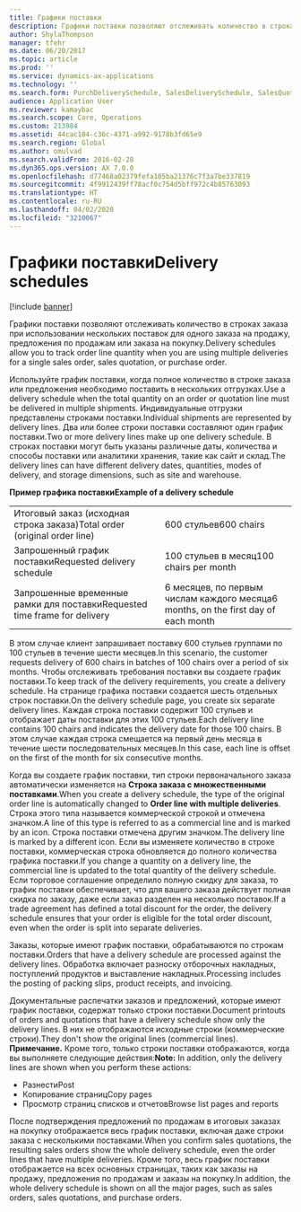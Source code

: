 ```yaml
---
title: Графики поставки
description: Графики поставки позволяют отслеживать количество в строках заказа при использовании нескольких поставок для одного заказа на продажу, предложения по продажам или заказа на покупку.
author: ShylaThompson
manager: tfehr
ms.date: 06/20/2017
ms.topic: article
ms.prod: ''
ms.service: dynamics-ax-applications
ms.technology: ''
ms.search.form: PurchDeliverySchedule, SalesDeliverySchedule, SalesQuotationDeliverySchedule
audience: Application User
ms.reviewer: kamaybac
ms.search.scope: Core, Operations
ms.custom: 213984
ms.assetid: 44cac104-c36c-4371-a992-9178b3fd65e9
ms.search.region: Global
ms.author: omulvad
ms.search.validFrom: 2016-02-28
ms.dyn365.ops.version: AX 7.0.0
ms.openlocfilehash: d77468a02379fefa105ba21376c7f3a7be337819
ms.sourcegitcommit: 4f9912439ff78acf0c754d5bff972c4b85763093
ms.translationtype: HT
ms.contentlocale: ru-RU
ms.lasthandoff: 04/02/2020
ms.locfileid: "3210067"
---
```

# <a name="delivery-schedules"></a><span data-ttu-id="05627-103">Графики поставки</span><span class="sxs-lookup"><span data-stu-id="05627-103">Delivery schedules</span></span>

[!include [banner](../includes/banner.md)]

<span data-ttu-id="05627-104">Графики поставки позволяют отслеживать количество в строках заказа при использовании нескольких поставок для одного заказа на продажу, предложения по продажам или заказа на покупку.</span><span class="sxs-lookup"><span data-stu-id="05627-104">Delivery schedules allow you to track order line quantity when you are using multiple deliveries for a single sales order, sales quotation, or purchase order.</span></span>

<span data-ttu-id="05627-105">Используйте график поставки, когда полное количество в строке заказа или предложения необходимо поставить в нескольких отгрузках.</span><span class="sxs-lookup"><span data-stu-id="05627-105">Use a delivery schedule when the total quantity on an order or quotation line must be delivered in multiple shipments.</span></span> <span data-ttu-id="05627-106">Индивидуальные отгрузки представлены строками поставки.</span><span class="sxs-lookup"><span data-stu-id="05627-106">Individual shipments are represented by delivery lines.</span></span> <span data-ttu-id="05627-107">Два или более строки поставки составляют один график поставки.</span><span class="sxs-lookup"><span data-stu-id="05627-107">Two or more delivery lines make up one delivery schedule.</span></span> <span data-ttu-id="05627-108">В строках поставки могут быть указаны различные даты, количества и способы поставки или аналитики хранения, такие как сайт и склад.</span><span class="sxs-lookup"><span data-stu-id="05627-108">The delivery lines can have different delivery dates, quantities, modes of delivery, and storage dimensions, such as site and warehouse.</span></span>  

<span data-ttu-id="05627-109">**Пример графика поставки**</span><span class="sxs-lookup"><span data-stu-id="05627-109">**Example of a delivery schedule**</span></span>

|                                   |                                          |
|-----------------------------------|------------------------------------------|
| <span data-ttu-id="05627-110">Итоговый заказ (исходная строка заказа)</span><span class="sxs-lookup"><span data-stu-id="05627-110">Total order (original order line)</span></span> | <span data-ttu-id="05627-111">600 стульев</span><span class="sxs-lookup"><span data-stu-id="05627-111">600 chairs</span></span>                               |
| <span data-ttu-id="05627-112">Запрошенный график поставки</span><span class="sxs-lookup"><span data-stu-id="05627-112">Requested delivery schedule</span></span>       | <span data-ttu-id="05627-113">100 стульев в месяц</span><span class="sxs-lookup"><span data-stu-id="05627-113">100 chairs per month</span></span>                     |
| <span data-ttu-id="05627-114">Запрошенные временные рамки для поставки</span><span class="sxs-lookup"><span data-stu-id="05627-114">Requested time frame for delivery</span></span> | <span data-ttu-id="05627-115">6 месяцев, по первым числам каждого месяца</span><span class="sxs-lookup"><span data-stu-id="05627-115">6 months, on the first day of each month</span></span> |

<span data-ttu-id="05627-116">В этом случае клиент запрашивает поставку 600 стульев группами по 100 стульев в течение шести месяцев.</span><span class="sxs-lookup"><span data-stu-id="05627-116">In this scenario, the customer requests delivery of 600 chairs in batches of 100 chairs over a period of six months.</span></span> <span data-ttu-id="05627-117">Чтобы отслеживать требования поставки вы создаете график поставки.</span><span class="sxs-lookup"><span data-stu-id="05627-117">To keep track of the delivery requirements, you create a delivery schedule.</span></span> <span data-ttu-id="05627-118">На странице графика поставки создается шесть отдельных строк поставки.</span><span class="sxs-lookup"><span data-stu-id="05627-118">On the delivery schedule page, you create six separate delivery lines.</span></span> <span data-ttu-id="05627-119">Каждая строка поставки содержит 100 стульев и отображает даты поставки для этих 100 стульев.</span><span class="sxs-lookup"><span data-stu-id="05627-119">Each delivery line contains 100 chairs and indicates the delivery date for those 100 chairs.</span></span> <span data-ttu-id="05627-120">В этом случае каждая строка смещается на первый день месяца в течение шести последовательных месяцев.</span><span class="sxs-lookup"><span data-stu-id="05627-120">In this case, each line is offset on the first of the month for six consecutive months.</span></span>  

<span data-ttu-id="05627-121">Когда вы создаете график поставки, тип строки первоначального заказа автоматически изменяется на **Строка заказа с множественными поставками**.</span><span class="sxs-lookup"><span data-stu-id="05627-121">When you create a delivery schedule, the type of the original order line is automatically changed to **Order line with multiple deliveries**.</span></span> <span data-ttu-id="05627-122">Строка этого типа называется коммерческой строкой и отмечена значком.</span><span class="sxs-lookup"><span data-stu-id="05627-122">A line of this type is referred to as a commercial line and is marked by an icon.</span></span> <span data-ttu-id="05627-123">Строка поставки отмечена другим значком.</span><span class="sxs-lookup"><span data-stu-id="05627-123">The delivery line is marked by a different icon.</span></span> <span data-ttu-id="05627-124">Если вы изменяете количество в строке поставки, коммерческая строка обновляется до полного количества графика поставки.</span><span class="sxs-lookup"><span data-stu-id="05627-124">If you change a quantity on a delivery line, the commercial line is updated to the total quantity of the delivery schedule.</span></span> <span data-ttu-id="05627-125">Если торговое соглашение определило полную скидку для заказа, то график поставки обеспечивает, что для вашего заказа действует полная скидка по заказу, даже если заказ разделен на несколько поставок.</span><span class="sxs-lookup"><span data-stu-id="05627-125">If a trade agreement has defined a total discount for the order, the delivery schedule ensures that your order is eligible for the total order discount, even when the order is split into separate deliveries.</span></span>  

<span data-ttu-id="05627-126">Заказы, которые имеют график поставки, обрабатываются по строкам поставки.</span><span class="sxs-lookup"><span data-stu-id="05627-126">Orders that have a delivery schedule are processed against the delivery lines.</span></span> <span data-ttu-id="05627-127">Обработка включает разноску отборочных накладных, поступлений продуктов и выставление накладных.</span><span class="sxs-lookup"><span data-stu-id="05627-127">Processing includes the posting of packing slips, product receipts, and invoicing.</span></span>  

<span data-ttu-id="05627-128">Документальные распечатки заказов и предложений, которые имеют график поставки, содержат только строки поставки.</span><span class="sxs-lookup"><span data-stu-id="05627-128">Document printouts of orders and quotations that have a delivery schedule show only the delivery lines.</span></span> <span data-ttu-id="05627-129">В них не отображаются исходные строки (коммерческие строки).</span><span class="sxs-lookup"><span data-stu-id="05627-129">They don't show the original lines (commercial lines).</span></span> <span data-ttu-id="05627-130">**Примечание.** Кроме того, только строки поставки отображаются, когда вы выполняете следующие действия:</span><span class="sxs-lookup"><span data-stu-id="05627-130">**Note:** In addition, only the delivery lines are shown when you perform these actions:</span></span>

-   <span data-ttu-id="05627-131">Разнести</span><span class="sxs-lookup"><span data-stu-id="05627-131">Post</span></span>
-   <span data-ttu-id="05627-132">Копирование страниц</span><span class="sxs-lookup"><span data-stu-id="05627-132">Copy pages</span></span>
-   <span data-ttu-id="05627-133">Просмотр страниц списков и отчетов</span><span class="sxs-lookup"><span data-stu-id="05627-133">Browse list pages and reports</span></span>

<span data-ttu-id="05627-134">После подтверждения предложений по продажам в итоговых заказах на покупку отображается весь график поставки, включая даже строки заказа с несколькими поставками.</span><span class="sxs-lookup"><span data-stu-id="05627-134">When you confirm sales quotations, the resulting sales orders show the whole delivery schedule, even the order lines that have multiple deliveries.</span></span> <span data-ttu-id="05627-135">Кроме того, весь график поставки отображается на всех основных страницах, таких как заказы на продажу, предложения по продажам и заказы на покупку.</span><span class="sxs-lookup"><span data-stu-id="05627-135">In addition, the whole delivery schedule is shown on all the major pages, such as sales orders, sales quotations, and purchase orders.</span></span>



